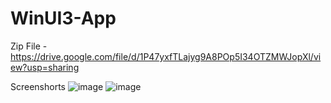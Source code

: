 # WinUI3-App

Zip File - https://drive.google.com/file/d/1P47yxfTLajyg9A8POp5I34OTZMWJopXl/view?usp=sharing



Screenshorts
![image](https://github.com/user-attachments/assets/d496fbd2-c92b-4643-840f-e1b16f5909d0)
![image](https://github.com/user-attachments/assets/4015651b-0920-4b16-9c42-7a465717ebd1)
